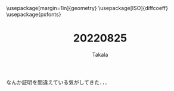 ﻿---
title: 20220825
yesterday: 20220824
tomorrow: 20220826
days: 972
author: Takala
header-includes:
  - \usepackage[margin=1in]{geometry}
  - \usepackage[ISO]{diffcoeff}
  - \usepackage{pxfonts}
---


なんか証明を間違えている気がしてきた．．．

